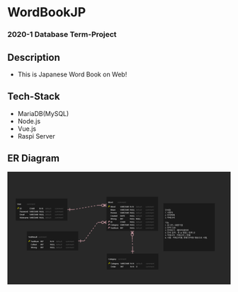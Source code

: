 # WordBookJP
### 2020-1 Database Term-Project
## Description
- This is Japanese Word Book on Web!
## Tech-Stack
- MariaDB(MySQL)
- Node.js
- Vue.js
- Raspi Server

## ER Diagram
![ERD](https://github.com/JunjaK/WordBookJP/blob/master/ERD%20Schema.png?raw=true)
